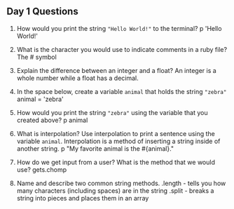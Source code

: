 ## Day 1 Questions

1. How would you print the string `"Hello World!"` to the terminal?
p 'Hello World!'

1. What is the character you would use to indicate comments in a ruby file?
The # symbol
1. Explain the difference between an integer and a float?
An integer is a whole number while a float has a decimal.
1. In the space below, create a variable `animal` that holds the string `"zebra"`
animal = 'zebra'
1. How would you print the string `"zebra"` using the variable that you created above?
p animal
1. What is interpolation? Use interpolation to print a sentence using the variable `animal`.
Interpolation is a method of inserting a string inside of another string.
p "My favorite animal is the #{animal}."
1. How do we get input from a user? What is the method that we would use?
gets.chomp
1. Name and describe two common string methods.
.length - tells you how many characters (including spaces) are in the string
.split - breaks a string into pieces and places them in an array
